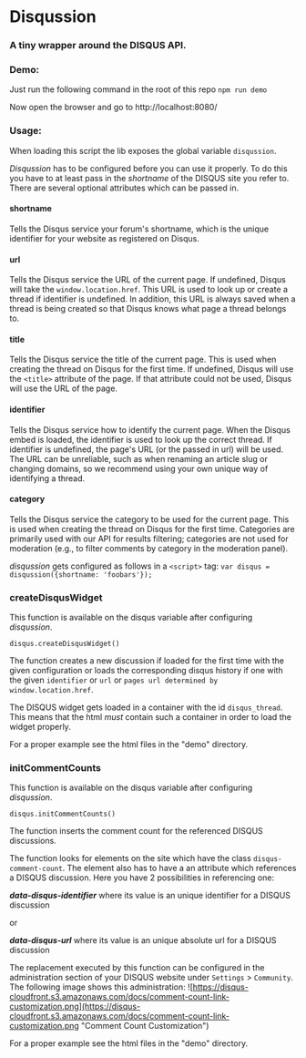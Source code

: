 # Disqussion
### A tiny wrapper around the DISQUS API.

### Demo:

Just run the following command in the root of this repo
`npm run demo`

Now open the browser and go to http://localhost:8080/

### Usage:

When loading this script the lib exposes the global variable `disqussion`.

*Disqussion* has to be configured before you can use it properly. To do this you have to at least pass in the *shortname* of the DISQUS site you refer to. There are several optional attributes which can be passed in.

#### shortname
Tells the Disqus service your forum's shortname, which is the unique identifier for your website as registered on Disqus.

#### url
Tells the Disqus service the URL of the current page. 
If undefined, Disqus will take the `window.location.href`. This URL is used to look 
up or create a thread if identifier is undefined. In addition, this URL 
is always saved when a thread is being created so that Disqus knows what page a thread belongs to.

#### title
Tells the Disqus service the title of the current page. 
This is used when creating the thread on Disqus for the first time. 
If undefined, Disqus will use the `<title>` attribute of the page. If that attribute could not be used, 
Disqus will use the URL of the page.

#### identifier
Tells the Disqus service how to identify the current page. 
When the Disqus embed is loaded, the identifier is used to look up the correct thread. 
If identifier is undefined, the page's URL (or the passed in url) will be used. The URL can be unreliable, 
such as when renaming an article slug or changing domains, so we recommend using your own unique way of identifying a thread.

#### category
Tells the Disqus service the category to be used for the current page. This is used when creating the thread on Disqus for the first time.
Categories are primarily used with our API for results filtering; categories are not used for moderation 
(e.g., to filter comments by category in the moderation panel).


*disqussion* gets configured as follows in a `<script>` tag:
`var disqus = disqussion({shortname: 'foobars'});`


### createDisqusWidget

This function is available on the disqus variable after configuring *disqussion*.

`disqus.createDisqusWidget()`

The function creates a new discussion if loaded for the first time with the given configuration or loads the corresponding disqus history
if one with the given `identifier` or `url` or `pages url determined by window.location.href`.

The DISQUS widget gets loaded in a container with the id `disqus_thread`. This means that the html *must* contain such a container in order to load the widget properly.

For a proper example see the html files in the "demo" directory.


### initCommentCounts

This function is available on the disqus variable after configuring *disqussion*.

`disqus.initCommentCounts()`

The function inserts the comment count for the referenced DISQUS discussions.

The function looks for elements on the site which have the class `disqus-comment-count`.
The element also has to have a an attribute which references a DISQUS discussion. Here you have 2 possibilities in referencing one:

***data-disqus-identifier*** where its value is an unique identifier for a DISQUS discussion

or

***data-disqus-url*** where its value is an unique absolute url for a DISQUS discussion

The replacement executed by this function can be configured in the administration section of your DISQUS website under `Settings` > `Community`.
The following image shows this administration:
![https://disqus-cloudfront.s3.amazonaws.com/docs/comment-count-link-customization.png](https://disqus-cloudfront.s3.amazonaws.com/docs/comment-count-link-customization.png "Comment Count Customization")

For a proper example see the html files in the "demo" directory.
